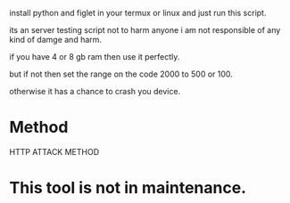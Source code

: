 install python and figlet  in your termux or linux and just run this script.


its an server testing script not to harm anyone i am not responsible of any kind of damge and harm.


if you have 4 or 8 gb ram then use it perfectly.

but if not then set the range on the code 2000 to 500 or 100.

otherwise it has a chance to crash you device.

# Method
HTTP ATTACK METHOD

# This tool is not in maintenance.
